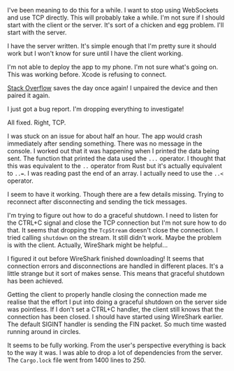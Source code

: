 I've been meaning to do this for a while. I want to stop using WebSockets and
use TCP directly. This will probably take a while. I'm not sure if I should
start with the client or the server. It's sort of a chicken and egg problem.
I'll start with the server.

I have the server written. It's simple enough that I'm pretty sure it should
work but I won't know for sure until I have the client working.

I'm not able to deploy the app to my phone. I'm not sure what's going on. This
was working before. Xcode is refusing to connect.

[Stack Overflow](https://stackoverflow.com/a/62619030/4093378) saves the day
once again! I unpaired the device and then paired it again.

I just got a bug report. I'm dropping everything to investigate!

All fixed. Right, TCP.

I was stuck on an issue for about half an hour. The app would crash immediately
after sending something. There was no message in the console. I worked out that
it was happening when I printed the data being sent. The function that printed
the data used the `...` operator. I thought that this was equivalent to the `..`
operator from Rust but it's actually equivalent to `..=`. I was reading past the
end of an array. I actually need to use the `..<` operator.

I seem to have it working. Though there are a few details missing. Trying to
reconnect after disconnecting and sending the tick messages. 

I'm trying to figure out how to do a graceful shutdown. I need to listen for the
CTRL+C signal and close the TCP connection but I'm not sure how to do that. It
seems that dropping the `TcpStream` doesn't close the connection. I tried
calling `shutdown` on the stream. It still didn't work. Maybe the problem is
with the client. Actually, WireShark might be helpful...

I figured it out before WireShark finished downloading! It seems that connection
errors and disconnections are handled in different places. It's a little
strange but it sort of makes sense. This means that graceful shutdown has been
achieved.

Getting the client to properly handle closing the connection made me realise
that the effort I put into doing a graceful shutdown on the server side was
pointless. If I don't set a CTRL+C handler, the client still knows that the
connection has been closed. I should have started using WireShark earlier. The
default SIGINT handler is sending the FIN packet. So much time wasted running
around in circles.

It seems to be fully working. From the user's perspective everything is back to
the way it was. I was able to drop a lot of dependencies from the server. The
`Cargo.lock` file went from 1400 lines to 250.
